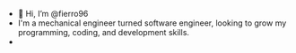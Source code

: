 - 👋 Hi, I’m @fierro96
- I'm a mechanical engineer turned software engineer, looking to grow my programming, coding, and development skills.
- 

<!---
fierro96/fierro96 is a ✨ special ✨ repository because its `README.md` (this file) appears on your GitHub profile.
You can click the Preview link to take a look at your changes.
--->
